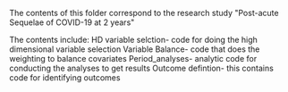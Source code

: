 The contents of this folder correspond to the research study "Post-acute Sequelae of COVID-19 at 2 years"

The contents include:
HD variable selction- code for doing the high dimensional variable selection
Variable Balance- code that does the weighting to balance covariates
Period_analyses- analytic code for conducting the analyses to get results
Outcome defintion- this contains code for identifying outcomes
